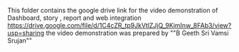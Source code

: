 This folder contains the google drive link for the video demonstration of Dashboard, story , report and web integration
https://drive.google.com/file/d/1C4cZR_tp9JkVtlZJjQ_9KjmInw_8FAb3/view?usp=sharing
the video demonstration was prepared by ""B Geeth Sri Vamsi Srujan""
